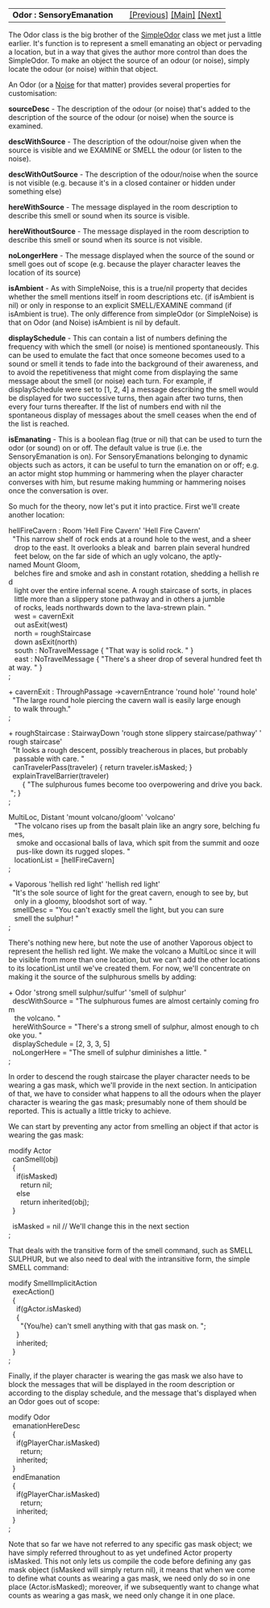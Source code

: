 ---
---
<table width="100%" data-border="0" data-cellspacing="0"
data-cellpadding="3" data-bgcolor="#C0C0C0">
<colgroup>
<col style="width: 50%" />
<col style="width: 50%" />
</colgroup>
<tbody>
<tr>
<td style="text-align: left;"><strong>Odor : SensoryEmanation<br />
</strong></td>
<td style="text-align: right;"><a href="simplenoise.html">[Previous]</a>
<a href="generalintroduction.html">[Main]</a> <a
href="noise.html">[Next]</a></td>
</tr>
</tbody>
</table>

  
The Odor class is the big brother of the [SimpleOdor](simpleodor.html)
class we met just a little earlier. It's function is to represent a
smell emanating an object or pervading a location, but in a way that
gives the author more control than does the SimpleOdor. To make an
object the source of an odour (or noise), simply locate the odour (or
noise) within that object.  
  
An Odor (or a [Noise](noise.html) for that matter) provides several
properties for customisation:  
  
**sourceDesc** - The description of the odour (or noise) that's added to
the description of the source of the odour (or noise) when the source is
examined.  
  
**descWithSource** - The description of the odour/noise given when the
source is visible and we EXAMINE or SMELL the odour (or listen to the
noise).  
  
**descWithOutSource** - The description of the odour/noise when the
source is not visible (e.g. because it's in a closed container or hidden
under something else)  
  
**hereWithSource** - The message displayed in the room description to
describe this smell or sound when its source is visible.  
  
**hereWithoutSource** - The message displayed in the room description to
describe this smell or sound when its source is not visible.  
  
**noLongerHere** - The message displayed when the source of the sound or
smell goes out of scope (e.g. because the player character leaves the
location of its source)  
  
**isAmbient** - As with SimpleNoise, this is a true/nil property that
decides whether the smell mentions itself in room descriptions etc. (if
isAmbient is nil) or only in response to an explicit SMELL/EXAMINE
command (if isAmbient is true). The only difference from simpleOdor (or
SimpleNoise) is that on Odor (and Noise) isAmbient is nil by default.  
  
**displaySchedule** - This can contain a list of numbers defining the
frequency with which the smell (or noise) is mentioned spontaneously.
This can be used to emulate the fact that once someone becomes used to a
sound or smell it tends to fade into the background of their awareness,
and to avoid the repetitiveness that might come from displaying the same
message about the smell (or noise) each turn. For example, if
displaySchedule were set to \[1, 2, 4\] a message describing the smell
would be displayed for two successive turns, then again after two turns,
then every four turns thereafter. If the list of numbers end with nil
the spontaneous display of messages about the smell ceases when the end
of the list is reached.  
  
**isEmanating** - This is a boolean flag (true or nil) that can be used
to turn the odor (or sound) on or off. The default value is true (i.e.
the SensoryEmanation is on). For SensoryEmanations belonging to dynamic
objects such as actors, it can be useful to turn the emanation on or
off; e.g. an actor might stop humming or hammering when the player
character converses with him, but resume making humming or hammering
noises once the conversation is over.  
  
So much for the theory, now let's put it into practice. First we'll
create another location:  
  
hellFireCavern : Room 'Hell Fire Cavern' 'Hell Fire Cavern'  
  "This narrow shelf of rock ends at a round hole to the west, and a sheer  
   drop to the east. It overlooks a bleak and  barren plain several hundred   
   feet below, on the far side of which an ugly volcano, the aptly-named Mount Gloom,   
   belches fire and smoke and ash in constant rotation, shedding a hellish red   
   light over the entire infernal scene. A rough staircase of sorts, in places   
   little more than a slippery stone pathway and in others a jumble  
   of rocks, leads northwards down to the lava-strewn plain. "     
   west = cavernExit  
   out asExit(west)  
   north = roughStaircase  
   down asExit(north)  
   south : NoTravelMessage { "That way is solid rock. " }  
   east : NoTravelMessage { "There's a sheer drop of several hundred feet that way. " }  
;  
  
+ cavernExit : ThroughPassage -\>cavernEntrance 'round hole' 'round hole'  
  "The large round hole piercing the cavern wall is easily large enough   
   to walk through."   
;  
  
+ roughStaircase : StairwayDown 'rough stone slippery staircase/pathway' 'rough staircase'  
  "It looks a rough descent, possibly treacherous in places, but probably  
   passable with care. "  
  canTravelerPass(traveler) { return traveler.isMasked; }  
  explainTravelBarrier(traveler)   
       { "The sulphurous fumes become too overpowering and drive you back. "; }  
;  
  
MultiLoc, Distant 'mount volcano/gloom' 'volcano'  
   "The volcano rises up from the basalt plain like an angry sore, belching fumes,  
    smoke and occasional balls of lava, which spit from the summit and ooze  
    pus-like down its rugged slopes. "  
   locationList = \[hellFireCavern\]  
;  
  
+ Vaporous 'hellish red light' 'hellish red light'  
  "It's the sole source of light for the great cavern, enough to see by, but  
   only in a gloomy, bloodshot sort of way. "  
  smellDesc = "You can't exactly smell the light, but you can sure  
   smell the sulphur! "    
;  
  
There's nothing new here, but note the use of another Vaporous object to
represent the hellish red light. We make the volcano a MultiLoc since it
will be visible from more than one location, but we can't add the other
locations to its locationList until we've created them. For now, we'll
concentrate on making it the source of the sulphurous smells by
adding:  
  
+ Odor 'strong smell sulphur/sulfur' 'smell of sulphur'  
  descWithSource = "The sulphurous fumes are almost certainly coming from  
   the volcano. "  
  hereWithSource = "There's a strong smell of sulphur, almost enough to choke you. "  
  displaySchedule = \[2, 3, 3, 5\]  
  noLongerHere = "The smell of sulphur diminishes a little. "  
;  
  
In order to descend the rough staircase the player character needs to be
wearing a gas mask, which we'll provide in the next section. In
anticipation of that, we have to consider what happens to all the odours
when the player character is wearing the gas mask; presumably none of
them should be reported. This is actually a little tricky to achieve.  
  
We can start by preventing any actor from smelling an object if that
actor is wearing the gas mask:  
  
modify Actor  
  canSmell(obj)  
  {  
    if(isMasked)  
      return nil;  
    else    
      return inherited(obj);  
  }  
  
  isMasked = nil // We'll change this in the next section  
;  
  
That deals with the transitive form of the smell command, such as SMELL
SULPHUR, but we also need to deal with the intransitive form, the simple
SMELL command:  
  
modify SmellImplicitAction  
  execAction()  
  {  
    if(gActor.isMasked)  
    {  
      "{You/he} can't smell anything with that gas mask on. ";  
    }    
    inherited;    
  }    
;  
  
Finally, if the player character is wearing the gas mask we also have to
block the messages that will be displayed in the room description or
according to the display schedule, and the message that's displayed when
an Odor goes out of scope:  
  
modify Odor  
  emanationHereDesc  
  {  
    if(gPlayerChar.isMasked)  
      return;  
    inherited;    
  }  
  endEmanation  
  {  
    if(gPlayerChar.isMasked)  
      return;  
    inherited;    
  }  
;  
  
Note that so far we have not referred to any specific gas mask object;
we have simply referred throughout to as yet undefined Actor property
isMasked. This not only lets us compile the code before defining any gas
mask object (isMasked will simply return nil), it means that when we
come to define what counts as wearing a gas mask, we need only do so in
one place (Actor.isMasked); moreover, if we subsequently want to change
what counts as wearing a gas mask, we need only change it in one
place.  
  
  
  
